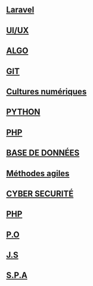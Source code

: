 <h2><a href="Laravel.md">Laravel</h2>
<h2><a href="UI/UX.md">UI/UX</h2>
<h2><a href="ALGO.md">ALGO</h2>
<h2><a href="GIT.md">GIT</h2>
<h2><a href="CUlturenumerique.md">Cultures numériques</h2>
<h2><a href="PYTHON.md">PYTHON</h2>
<h2><a href="PHP.md">PHP</h2>
<h2><a href="BaseDeDonnées.md">BASE DE DONNÉES</h2>
<h2><a href="METHODEAGILE.md">Méthodes agiles</h2>
<h2><a href="CYBERSECU.md">CYBER SECURITÉ</H2>
<h2><a href="PHP.md">PHP</h2>
<h2><a href="P.O.md">P.O</H2>
<h2><a href="JS.md">J.S</h2>
<h2><a href="S.P.A.md">S.P.A</h2>